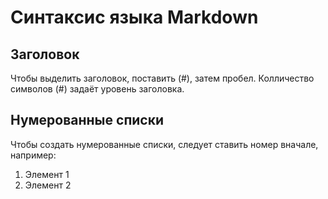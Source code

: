 # **Синтаксис языка Markdown**

## Заголовок

Чтобы выделить заголовок, поставить (#), затем пробел. Колличество символов (#) задаёт уровень заголовка.

## Нумерованные списки

Чтобы создать нумерованные списки, следует ставить номер вначале, например:

1. Элемент 1
2. Элемент 2



